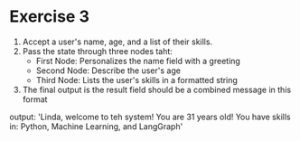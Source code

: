 # Exercise 3

1. Accept a user's name, age, and a list of their skills.
2. Pass the state through three nodes taht:
    + First Node: Personalizes the name field with a greeting
    + Second Node: Describe the user's age
    + Third Node: Lists  the user's skills in a formatted string
3. The final output is the result field should be a combined message in this format

output: 'Linda, welcome to teh system! You are 31 years old! You have skills in: Python, Machine Learning, and LangGraph'
